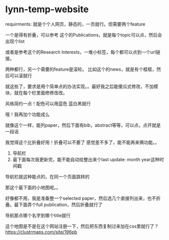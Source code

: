 # lynn-temp-website

requirments:
就是个个人网页，静态的，一页就行。但需要两个feature

一个是得有折叠，可以参考
这个的Publications，就是每个topic可以点，然后会出现个list

或者是参考这个的Research Interests，一堆小标签，每个都可以点到一个url链接。

两种都行，另一个需要的feature是滚轮。
比如这个的news，就是有个框框，然后可以滚就行

就这些了，要求是用个简单点的办法实现。。最好我之后能傻瓜式修改，不加模块，就在每个栏里面修修改改。

风格简约一点！配色可以用蓝色
蓝白黑就行


哦！我再加个功能成么


就像这个一样，能列paper，然后下面有bib，abstract等等，可以点，点开就是一段话

我觉得这个比折叠好用！折叠可以不要了
感觉差不多了，能不能再来俩功能。。
1. 导航栏
2. 最下面每次我更新完，能不能自动给整出来个last update: month year这种时间戳

导航栏就这种能点的，在同一个页面跳转的




那这个最下面的小地图呢。。


好像都不用，我是准备整一个selected paper，然后选几个直接列出来，也不折叠。最下面弄个full publication，然后折叠就行了


导航那点哪个名字到哪个title就行


这个地图是不是在这个网站注册一下，然后把东西复制过来加在css里就行了？
https://clustrmaps.com/site/196pb


